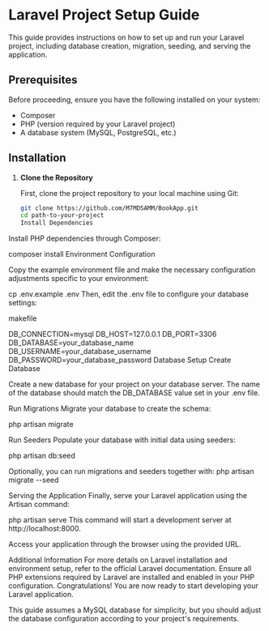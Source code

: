 # Laravel Project Setup Guide

This guide provides instructions on how to set up and run your Laravel project, including database creation, migration, seeding, and serving the application.

## Prerequisites

Before proceeding, ensure you have the following installed on your system:

-   Composer
-   PHP (version required by your Laravel project)
-   A database system (MySQL, PostgreSQL, etc.)

## Installation

1. **Clone the Repository**

    First, clone the project repository to your local machine using Git:

    ```bash
    git clone https://github.com/M7MDSAMM/BookApp.git
    cd path-to-your-project
    Install Dependencies
    ```

Install PHP dependencies through Composer:


composer install
Environment Configuration

Copy the example environment file and make the necessary configuration adjustments specific to your environment:


cp .env.example .env
Then, edit the .env file to configure your database settings:

makefile

DB_CONNECTION=mysql
DB_HOST=127.0.0.1
DB_PORT=3306
DB_DATABASE=your_database_name
DB_USERNAME=your_database_username
DB_PASSWORD=your_database_password
Database Setup
Create Database

Create a new database for your project on your database server. The name of the database should match the DB_DATABASE value set in your .env file.

Run Migrations
Migrate your database to create the schema:

php artisan migrate

Run Seeders
Populate your database with initial data using seeders:


php artisan db:seed

Optionally, you can run migrations and seeders together with:
php artisan migrate --seed

Serving the Application
Finally, serve your Laravel application using the Artisan command:

php artisan serve
This command will start a development server at http://localhost:8000.

Access your application through the browser using the provided URL.

Additional Information
For more details on Laravel installation and environment setup, refer to the official Laravel documentation.
Ensure all PHP extensions required by Laravel are installed and enabled in your PHP configuration.
Congratulations! You are now ready to start developing your Laravel application.


This guide assumes a MySQL database for simplicity, but you should adjust the database configuration according to your project's requirements.
